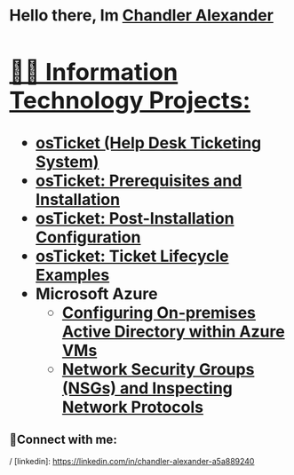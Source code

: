 <h1>Hello there, Im <a href="https://linkedin.com/in/chandler-alexander-a5a889240">Chandler Alexander

<h2>👨‍💻 Information Technology Projects:</h2>

- <b>osTicket (Help Desk Ticketing System)</b>
 - [osTicket: Prerequisites and Installation](https://github.com/ChandlerAlexander//osticket-prereqs)
  - [osTicket: Post-Installation Configuration](https://github.com/ChandlerAlexander/post-install-config)
  - [osTicket: Ticket Lifecycle Examples](https://github.com/ChandlerAlexander/ticket-lifecycle)
- <b>Microsoft Azure</b>
  - [Configuring On-premises Active Directory within Azure VMs](https://github.com/ChandlerAlexander/configure-ad)
  - [Network Security Groups (NSGs) and Inspecting Network Protocols](https://github.com/ChandlerAlexander/azure-network-protocols)

<h2>🤳Connect with me:</h2>


/
[linkedin]: https://linkedin.com/in/chandler-alexander-a5a889240
